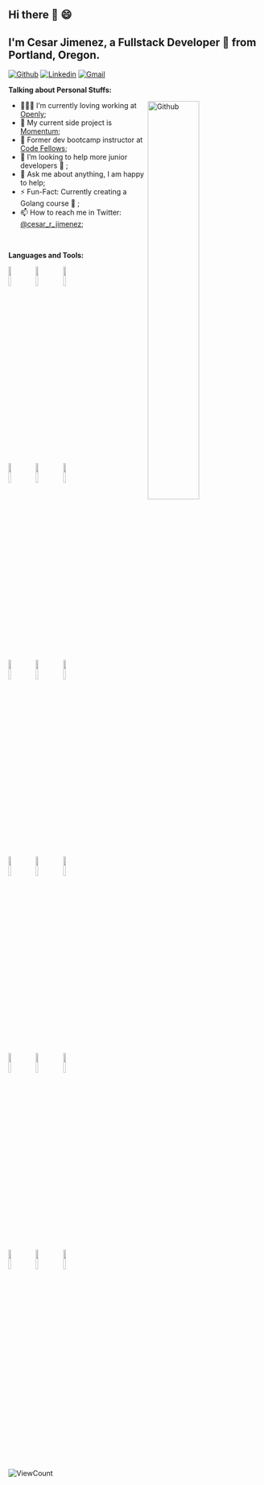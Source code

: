 
## Hi there 👋 😄

<!--
**Numbers88s/numbers88s** is a ✨ _special_ ✨ repository because its `README.md` (this file) appears on your GitHub profile.

Here are some ideas to get you started:

- 🔭 I’m currently working on ...
- 🌱 I’m currently learning ...
- 👯 I’m looking to collaborate on ...
- 🤔 I’m looking for help with ...
- 💬 Ask me about ...
- 📫 How to reach me: ...
- 😄 Pronouns: ...
- ⚡ Fun fact: ...
-->

<!-- Your title -->
## I'm Cesar Jimenez, a Fullstack Developer 🚀 from Portland, Oregon.
<!-- Your badges
You can use the website to generate badges: https://shields.io/
-->

[![Github](https://img.shields.io/badge/-Github-000?style=flat&logo=Github&logoColor=white)](https://github.com/numbers88s)
[![Linkedin](https://img.shields.io/badge/-LinkedIn-blue?style=flat&logo=Linkedin&logoColor=white)](https://www.linkedin.com/in/cesarrjimenez/)
[![Gmail](https://img.shields.io/badge/-Gmail-c14438?style=flat&logo=Gmail&logoColor=white)](mailto:cesar.r.jimenez@gmail.com)


<!-- Talking about you -->
**Talking about Personal Stuffs:**
<!-- Any image aligned to the right. Beware the width -->
<!-- <img width="55%" align="right" alt="Github" src="https://raw.githubusercontent.com/onimur/.github/master/.resources/git-header.svg" /> -->
<img width="45%" align="right" alt="Github" src="./assets/FE_vs_BE.png" />

- 👨🏽‍💻 I’m currently loving working at [Openly]([https://www.](https://openly.com/));
- 🌱 My current side project is [Momentum](https://momentumtradingjournal.com);
- 🐙 Former dev bootcamp instructor at [Code Fellows](https://www.codefellows.org/);
- 👯 I’m looking to help more junior developers 🤝 ;
- 💬 Ask me about anything, I am happy to help;
- ⚡️ Fun-Fact: Currently creating a Golang course 🤩 ;
- 📫 How to reach me in Twitter: [@cesar_r_jimenez](https://twitter.com/cesar_r_jimenez);

<br />

**Languages and Tools:**

<!-- Your github readme stats
You can use this api: https://github.com/anuraghazra/github-readme-stats
-->
<p>
  <!-- Your languages and tools. Be careful with the alignment.
  You can use this sites to get logos: https://www.vectorlogo.zone or https://simpleicons.org/
  -->
  <code><img width="10%" src="https://www.vectorlogo.zone/logos/golang/golang-ar21.svg"></code>
  <code><img width="10%" src="https://www.vectorlogo.zone/logos/python/python-ar21.svg"></code>
  <code><img width="10%" src="https://www.vectorlogo.zone/logos/nodejs/nodejs-ar21.svg"></code>
  <br />
  <code><img width="10%" src="https://www.vectorlogo.zone/logos/w3_html5/w3_html5-ar21.svg"></code>
  <code><img width="10%" src="https://www.vectorlogo.zone/logos/javascript/javascript-ar21.svg"></code>
  <code><img width="10%" src="https://www.vectorlogo.zone/logos/netlifyapp_watercss/netlifyapp_watercss-ar21.svg"></code>
  <br />
  <code><img width="10%" src="https://www.vectorlogo.zone/logos/postgresql/postgresql-ar21.svg"></code>
  <code><img width="10%" src="https://www.vectorlogo.zone/logos/mysql/mysql-ar21.svg"></code>
  <code><img width="10%" src="https://www.vectorlogo.zone/logos/mongodb/mongodb-ar21.svg"></code>
  <br />
  <code><img width="10%" src="https://www.vectorlogo.zone/logos/docker/docker-ar21.svg"></code>
  <code><img width="10%" src="https://www.vectorlogo.zone/logos/neovimio/neovimio-ar21.svg"></code>
  <code><img width="10%" src="https://www.vectorlogo.zone/logos/vim/vim-ar21.svg"></code>
  <br />
  <code><img width="10%" src="https://www.vectorlogo.zone/logos/circleci/circleci-ar21.svg"></code>
  <code><img width="10%" src="https://www.vectorlogo.zone/logos/git-scm/git-scm-ar21.svg"></code>
  <code><img width="10%" src="https://www.vectorlogo.zone/logos/visualstudio_code/visualstudio_code-ar21.svg"></code>
  <br />
  <code><img width="10%" src="https://www.vectorlogo.zone/logos/amazon_aws/amazon_aws-ar21.svg"></code>
  <code><img width="10%" src="https://www.vectorlogo.zone/logos/google_cloud/google_cloud-ar21.svg"></code>
  <code><img width="10%" src="https://www.vectorlogo.zone/logos/digitalocean/digitalocean-ar21.svg"></code>
</p>
<br />
<p align="left">
  <img alt="ViewCount" src="https://hits.dwyl.com/Numbers88s/Numbers88s/numbers88s.svg)](http://hits.dwyl.com/Numbers88s/Numbers88s/numbers88s" />
</p>
